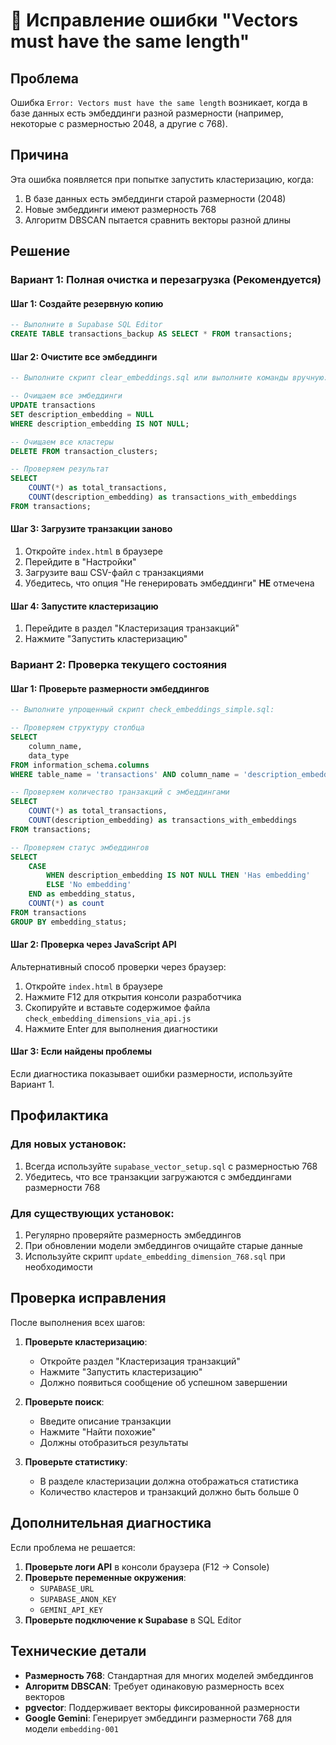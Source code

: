 # 🔧 Исправление ошибки "Vectors must have the same length"

## Проблема

Ошибка `Error: Vectors must have the same length` возникает, когда в базе данных есть эмбеддинги разной размерности (например, некоторые с размерностью 2048, а другие с 768).

## Причина

Эта ошибка появляется при попытке запустить кластеризацию, когда:
1. В базе данных есть эмбеддинги старой размерности (2048)
2. Новые эмбеддинги имеют размерность 768
3. Алгоритм DBSCAN пытается сравнить векторы разной длины

## Решение

### Вариант 1: Полная очистка и перезагрузка (Рекомендуется)

#### Шаг 1: Создайте резервную копию
```sql
-- Выполните в Supabase SQL Editor
CREATE TABLE transactions_backup AS SELECT * FROM transactions;
```

#### Шаг 2: Очистите все эмбеддинги
```sql
-- Выполните скрипт clear_embeddings.sql или выполните команды вручную:

-- Очищаем все эмбеддинги
UPDATE transactions 
SET description_embedding = NULL 
WHERE description_embedding IS NOT NULL;

-- Очищаем все кластеры
DELETE FROM transaction_clusters;

-- Проверяем результат
SELECT 
    COUNT(*) as total_transactions,
    COUNT(description_embedding) as transactions_with_embeddings
FROM transactions;
```

#### Шаг 3: Загрузите транзакции заново
1. Откройте `index.html` в браузере
2. Перейдите в "Настройки"
3. Загрузите ваш CSV-файл с транзакциями
4. Убедитесь, что опция "Не генерировать эмбеддинги" **НЕ** отмечена

#### Шаг 4: Запустите кластеризацию
1. Перейдите в раздел "Кластеризация транзакций"
2. Нажмите "Запустить кластеризацию"

### Вариант 2: Проверка текущего состояния

#### Шаг 1: Проверьте размерности эмбеддингов
```sql
-- Выполните упрощенный скрипт check_embeddings_simple.sql:

-- Проверяем структуру столбца
SELECT 
    column_name, 
    data_type
FROM information_schema.columns 
WHERE table_name = 'transactions' AND column_name = 'description_embedding';

-- Проверяем количество транзакций с эмбеддингами
SELECT 
    COUNT(*) as total_transactions,
    COUNT(description_embedding) as transactions_with_embeddings
FROM transactions;

-- Проверяем статус эмбеддингов
SELECT 
    CASE 
        WHEN description_embedding IS NOT NULL THEN 'Has embedding'
        ELSE 'No embedding'
    END as embedding_status,
    COUNT(*) as count
FROM transactions 
GROUP BY embedding_status;
```

#### Шаг 2: Проверка через JavaScript API
Альтернативный способ проверки через браузер:

1. Откройте `index.html` в браузере
2. Нажмите F12 для открытия консоли разработчика
3. Скопируйте и вставьте содержимое файла `check_embedding_dimensions_via_api.js`
4. Нажмите Enter для выполнения диагностики

#### Шаг 3: Если найдены проблемы
Если диагностика показывает ошибки размерности, используйте Вариант 1.

## Профилактика

### Для новых установок:
1. Всегда используйте `supabase_vector_setup.sql` с размерностью 768
2. Убедитесь, что все транзакции загружаются с эмбеддингами размерности 768

### Для существующих установок:
1. Регулярно проверяйте размерность эмбеддингов
2. При обновлении модели эмбеддингов очищайте старые данные
3. Используйте скрипт `update_embedding_dimension_768.sql` при необходимости

## Проверка исправления

После выполнения всех шагов:

1. **Проверьте кластеризацию**:
   - Откройте раздел "Кластеризация транзакций"
   - Нажмите "Запустить кластеризацию"
   - Должно появиться сообщение об успешном завершении

2. **Проверьте поиск**:
   - Введите описание транзакции
   - Нажмите "Найти похожие"
   - Должны отобразиться результаты

3. **Проверьте статистику**:
   - В разделе кластеризации должна отображаться статистика
   - Количество кластеров и транзакций должно быть больше 0

## Дополнительная диагностика

Если проблема не решается:

1. **Проверьте логи API** в консоли браузера (F12 → Console)
2. **Проверьте переменные окружения**:
   - `SUPABASE_URL`
   - `SUPABASE_ANON_KEY`
   - `GEMINI_API_KEY`
3. **Проверьте подключение к Supabase** в SQL Editor

## Технические детали

- **Размерность 768**: Стандартная для многих моделей эмбеддингов
- **Алгоритм DBSCAN**: Требует одинаковую размерность всех векторов
- **pgvector**: Поддерживает векторы фиксированной размерности
- **Google Gemini**: Генерирует эмбеддинги размерности 768 для модели `embedding-001` 